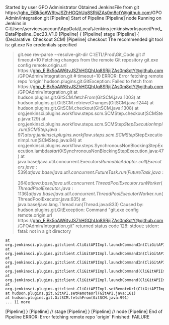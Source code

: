 Started by user GPO Administrator
Obtained JenkinsFile from git https://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@github.com/GPOAdmin/Integration.git
[Pipeline] Start of Pipeline
[Pipeline] node
Running on Jenkins in C:\Users\servicesaccount\AppData\Local\Jenkins\.jenkins\workspace\Prod_DataPipeline_Dec23_V1.0
[Pipeline] {
[Pipeline] stage
[Pipeline] { (Declarative: Checkout SCM)
[Pipeline] checkout
The recommended git tool is: git.exe
No credentials specified
 > git.exe rev-parse --resolve-git-dir C:\ETL\Prod\Git_Code\.git # timeout=10
Fetching changes from the remote Git repository
 > git.exe config remote.origin.url https://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@github.com/GPOAdmin/Integration.git # timeout=10
ERROR: Error fetching remote repo 'origin'
hudson.plugins.git.GitException: Failed to fetch from https://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@github.com/GPOAdmin/Integration.git
	at hudson.plugins.git.GitSCM.fetchFrom(GitSCM.java:1003)
	at hudson.plugins.git.GitSCM.retrieveChanges(GitSCM.java:1244)
	at hudson.plugins.git.GitSCM.checkout(GitSCM.java:1308)
	at org.jenkinsci.plugins.workflow.steps.scm.SCMStep.checkout(SCMStep.java:129)
	at org.jenkinsci.plugins.workflow.steps.scm.SCMStep$StepExecutionImpl.run(SCMStep.java:97)
	at org.jenkinsci.plugins.workflow.steps.scm.SCMStep$StepExecutionImpl.run(SCMStep.java:84)
	at org.jenkinsci.plugins.workflow.steps.SynchronousNonBlockingStepExecution.lambda$start$0(SynchronousNonBlockingStepExecution.java:47)
	at java.base/java.util.concurrent.Executors$RunnableAdapter.call(Executors.java:539)
	at java.base/java.util.concurrent.FutureTask.run(FutureTask.java:264)
	at java.base/java.util.concurrent.ThreadPoolExecutor.runWorker(ThreadPoolExecutor.java:1136)
	at java.base/java.util.concurrent.ThreadPoolExecutor$Worker.run(ThreadPoolExecutor.java:635)
	at java.base/java.lang.Thread.run(Thread.java:833)
Caused by: hudson.plugins.git.GitException: Command "git.exe config remote.origin.url https://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@github.com/GPOAdmin/Integration.git" returned status code 128:
stdout: 
stderr: fatal: not in a git directory

	at org.jenkinsci.plugins.gitclient.CliGitAPIImpl.launchCommandIn(CliGitAPIImpl.java:2671)
	at org.jenkinsci.plugins.gitclient.CliGitAPIImpl.launchCommandIn(CliGitAPIImpl.java:2601)
	at org.jenkinsci.plugins.gitclient.CliGitAPIImpl.launchCommandIn(CliGitAPIImpl.java:2597)
	at org.jenkinsci.plugins.gitclient.CliGitAPIImpl.launchCommand(CliGitAPIImpl.java:1968)
	at org.jenkinsci.plugins.gitclient.CliGitAPIImpl.launchCommand(CliGitAPIImpl.java:1980)
	at org.jenkinsci.plugins.gitclient.CliGitAPIImpl.setRemoteUrl(CliGitAPIImpl.java:1594)
	at hudson.plugins.git.GitAPI.setRemoteUrl(GitAPI.java:161)
	at hudson.plugins.git.GitSCM.fetchFrom(GitSCM.java:991)
	... 11 more
[Pipeline] }
[Pipeline] // stage
[Pipeline] }
[Pipeline] // node
[Pipeline] End of Pipeline
ERROR: Error fetching remote repo 'origin'
Finished: FAILURE
